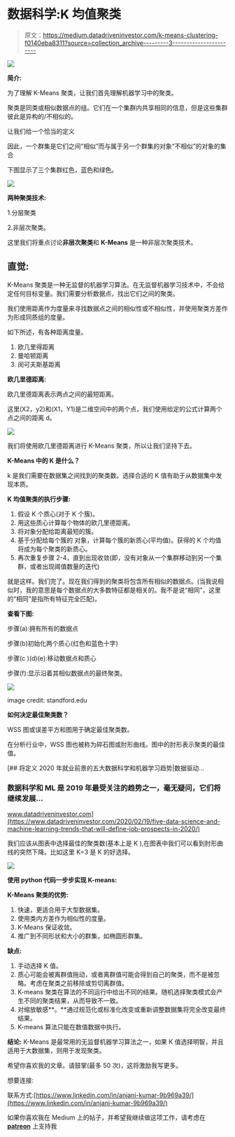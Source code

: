 # 数据科学:K 均值聚类

> 原文：<https://medium.datadriveninvestor.com/k-means-clustering-f0140eba8311?source=collection_archive---------3----------------------->

![](img/46b839791b3e0af2be90cbf400bd8fc1.png)

**简介:**

为了理解 K-Means 聚类，让我们首先理解机器学习中的聚类。

聚类是同类或相似数据点的组。它们在一个集群内共享相同的信息，但是这些集群彼此是异构的/不相似的。

让我们给一个恰当的定义

因此，一个群集是它们之间“相似”而与属于另一个群集的对象“不相似”的对象的集合

下图显示了三个集群红色，蓝色和绿色。

![](img/0cb3d095a0b314d5a80c4edcad82ef94.png)

**两种聚类技术:**

1.分层聚类

2.非层次聚类。

这里我们将重点讨论**非层次聚类**和 **K-Means** 是一种非层次聚类技术。

## **直觉:**

K-Means 聚类是一种无监督的机器学习算法。在无监督机器学习技术中，不会给定任何目标变量。我们需要分析数据点，找出它们之间的聚类。

我们使用距离作为度量来寻找数据点之间的相似性或不相似性，并使用聚类方差作为形成同质组的度量。

如下所述，有各种距离度量。

1.  欧几里得距离
2.  曼哈顿距离
3.  闵可夫斯基距离

**欧几里德距离:**

欧几里德距离表示两点之间的最短距离。

这里(X2，y2)和(X1，Y1)是二维空间中的两个点，我们使用给定的公式计算两个点之间的距离 d。

![](img/3660db5637abfa562876b3c2b41ff1fb.png)

我们将使用欧几里德距离进行 K-Means 聚类，所以让我们坚持下去。

**K-Means 中的 K 是什么？**

k 是我们需要在数据集之间找到的聚类数。选择合适的 K 值有助于从数据集中发现本质。

**K 均值聚类的执行步骤:**

1.  假设 K 个质心(对于 K 个簇)。
2.  用这些质心计算每个物体的欧几里德距离。
3.  将对象分配给距离最短的簇。
4.  基于分配给每个簇的
    对象，计算每个簇的新质心(平均值)。获得的 K 个均值
    将成为每个聚类的新质心。
5.  再次重复步骤 2-4，直到出现收敛(即，没有对象从一个集群移动到另一个集群，或者出现阈值数量的迭代)

就是这样。我们完了。现在我们得到的聚类将包含所有相似的数据点。(当我说相似时，我的意思是每个数据点的大多数特征都是相关的。我不是说“相同”，这里的“相同”是指所有特征完全匹配)。

**查看下图:**

步骤(a):拥有所有的数据点

步骤(b)初始化两个质心(红色和蓝色十字)

步骤(c )(d)(e):移动数据点和质心

步骤(f):显示沿着其相似数据点的最终聚类。

![](img/28e0b6b2f5d77f4f88e797f119f91378.png)

image credit: standford.edu

**如何决定最佳聚类数？**

WSS 图或误差平方和图用于确定最佳聚类数。

在分析行业中，WSS 图也被称为碎石图或肘形曲线。图中的肘形表示聚类的最佳值。

[](https://www.datadriveninvestor.com/2020/02/19/five-data-science-and-machine-learning-trends-that-will-define-job-prospects-in-2020/) [## 将定义 2020 年就业前景的五大数据科学和机器学习趋势|数据驱动…

### 数据科学和 ML 是 2019 年最受关注的趋势之一，毫无疑问，它们将继续发展…

www.datadriveninvestor.com](https://www.datadriveninvestor.com/2020/02/19/five-data-science-and-machine-learning-trends-that-will-define-job-prospects-in-2020/) 

我们应该从图表中选择最佳的聚类数(基本上是 K ),在图表中我们可以看到肘形曲线的突然下降。比如这里 K=3 是 K 的好选择。

![](img/b3bc4b8c7abb05c2d34b2f4cec11d56e.png)

**使用 python 代码一步步实现 K-means:**

**K-Means 聚类的优势:**

1.  快速，更适合用于大型数据集。
2.  使用类内方差作为相似性的度量。
3.  K-Means 保证收敛。
4.  推广到不同形状和大小的群集，如椭圆形群集。

**缺点:**

1.  手动选择 K 值。
2.  质心可能会被离群值拖动，或者离群值可能会得到自己的聚类，而不是被忽略。考虑在聚类之前移除或剪切离群值。
3.  K-means 聚类在算法的不同运行中给出不同的结果。随机选择聚类模式会产生不同的聚类结果，从而导致不一致。
4.  对缩放敏感**。**通过规范化或标准化改变或重新调整数据集将完全改变最终结果。
5.  K-means 算法只能在数值数据中执行。

**结论:** K-Means 是最常用的无监督机器学习算法之一，如果 K 值选择明智，并且适用于大数据集，则用于发现聚类。

希望你喜欢我的文章。请鼓掌(最多 50 次)，这将激励我写更多。

想要连接:

联系方式:[https://www.linkedin.com/in/anjani-kumar-9b969a39/](https://www.linkedin.com/in/anjani-kumar-9b969a39/)

如果你喜欢我在 Medium 上的帖子，并希望我继续做这项工作，请考虑在 [**patreon**](https://www.patreon.com/anjanikumar) 上支持我